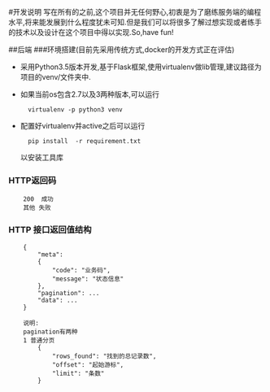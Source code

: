 #开发说明
写在所有的之前,这个项目并无任何野心,初衷是为了磨练服务端的编程水平,将来能发展到什么程度犹未可知.但是我们可以将很多了解过想实现或者练手的技术以及设计在这个项目中得以实现.So,have fun!

##后端
###环境搭建(目前先采用传统方式,docker的开发方式正在评估)
* 采用Python3.5版本开发,基于Flask框架,使用virtualenv做lib管理,建议路径为项目的venv/文件夹中.
* 如果当前os包含2.7以及3两种版本,可以运行
		
		virtualenv -p python3 venv
* 配置好virtualenv并active之后可以运行
		
		pip install  -r requirement.txt  
  以安装工具库
  


### HTTP返回码


        200  成功
        其他 失败

### HTTP 接口返回值结构

        {
            "meta":
            {
                "code": "业务码",
                "message": "状态信息"
            },
            "pagination": ...
            "data": ...
        }
    
        说明:
        pagination有两种
        1 普通分页
            {
                "rows_found": "找到的总记录数",
                "offset": "起始游标",
                "limit": "条数"
            }